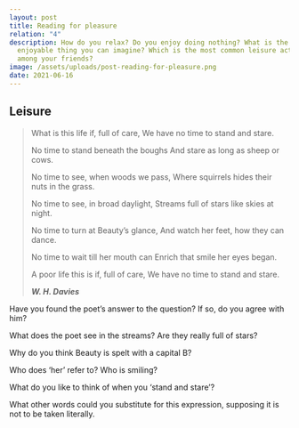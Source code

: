 ```yaml
---
layout: post
title: Reading for pleasure
relation: "4"
description: How do you relax? Do you enjoy doing nothing? What is the most
  enjoyable thing you can imagine? Which is the most common leisure activity
  among your friends?
image: /assets/uploads/post-reading-for-pleasure.png
date: 2021-06-16
---
```

## Leisure

> What is this life if, full of care,
> We have no time to stand and stare.
>
> No time to stand beneath the boughs
> And stare as long as sheep or cows.
>
> No time to see, when woods we pass,
> Where squirrels hides their nuts in the grass.
>
> No time to see, in broad daylight,
> Streams full of stars like skies at night.
>
> No time to turn at Beauty’s glance,
> And watch her feet, how they can dance.
>
> No time to wait till her mouth can
> Enrich that smile her eyes began.
>
> A poor life this is if, full of care,
> We have no time to stand and stare.
>
> ***W. H. Davies***

Have you found the poet’s answer to the question? If so, do you agree with him?

What does the poet see in the streams? Are they really full of stars?

Why do you think Beauty is spelt with a capital B?

Who does ‘her’ refer to? Who is smiling?

What do you like to think of when you ‘stand and stare’?

What other words could you substitute for this expression, supposing it is not to be taken literally.